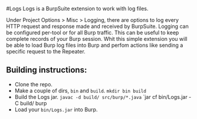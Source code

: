 #Logs
Logs is a BurpSuite extension to work with log files.

Under Project Options > Misc > Logging, there are options to log every HTTP request and response made and received by BurpSuite. Logging can be configured per-tool or for all Burp traffic. This can be useful to keep complete records of your Burp session.
Whit this simple extension you will be able to load Burp log files into Burp and perfom actions like sending a specific request to the Repeater.


## Building instructions:

- Clone the repo.
- Make a couple of dirs, `bin` and `build`.
`mkdir bin build`
- Build the Logs jar.
`javac -d build/ src/burp/*.java`
`jar cf bin/Logs.jar -C build/ burp
- Load your `bin/Logs.jar` into Burp.

